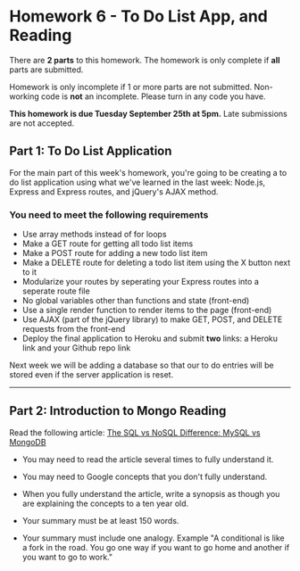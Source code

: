 # Homework 6 - To Do List App, and Reading

There are **2 parts** to this homework. The homework is only complete if **all** parts are submitted.

Homework is only incomplete if 1 or more parts are not submitted. Non-working code is **not** an incomplete. Please turn in any code you have. 

**This homework is due Tuesday September 25th at 5pm.** Late submissions are not accepted.

## Part 1: To Do List Application

For the main part of this week's homework, you're going to be creating a to do list application using what we've learned in the last week: Node.js, Express and Express routes, and jQuery's AJAX method.

### You need to meet the following requirements

- Use array methods instead of for loops
- Make a GET route for getting all todo list items
- Make a POST route for adding a new todo list item
- Make a DELETE route for deleting a todo list item using the X button next to it
- Modularize your routes by seperating your Express routes into a seperate route file
- No global variables other than functions and state (front-end)
- Use a single render function to render items to the page (front-end)
- Use AJAX (part of the jQuery library) to make GET, POST, and DELETE requests from the front-end
- Deploy the final application to Heroku and submit **two** links: a Heroku link and your Github repo link

Next week we will be adding a database so that our to do entries will be stored even if the server application is reset.

---

## Part 2: Introduction to Mongo Reading

Read the following article: [The SQL vs NoSQL Difference: MySQL vs MongoDB](https://medium.com/xplenty-blog/the-sql-vs-nosql-difference-mysql-vs-mongodb-32c9980e67b2)

* You may need to read the article several times to fully understand it. 

* You may need to Google concepts that you don't fully understand. 

* When you fully understand the article, write a synopsis as though you are explaining the concepts to a ten year old. 

* Your summary must be at least 150 words.

* Your summary must include one analogy. Example "A conditional is like a fork in the road. You go one way if you want to go home and another if you want to go to work."
